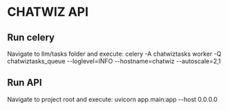 # CHATWIZ API

## Run celery
Navigate to llm/tasks folder and execute:
celery -A chatwiztasks worker -Q chatwiztasks_queue --loglevel=INFO --hostname=chatwiz --autoscale=2,1


## Run API
Navigate to project root and execute:
uvicorn app.main:app --host 0.0.0.0